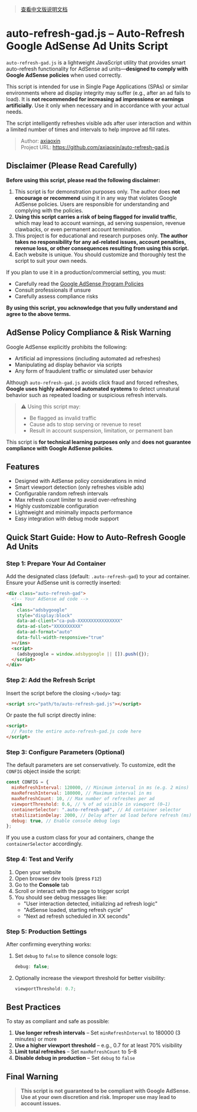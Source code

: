 > [查看中文版说明文档](./README.md)

# auto-refresh-gad.js – Auto-Refresh Google AdSense Ad Units Script

`auto-refresh-gad.js` is a lightweight JavaScript utility that provides smart auto-refresh functionality for AdSense ad units—**designed to comply with Google AdSense policies** when used correctly.

This script is intended for use in Single Page Applications (SPAs) or similar environments where ad display integrity may suffer (e.g., after an ad fails to load). It is **not recommended for increasing ad impressions or earnings artificially**. Use it only when necessary and in accordance with your actual needs.

The script intelligently refreshes visible ads after user interaction and within a limited number of times and intervals to help improve ad fill rates.

> Author: [axiaoxin](https://blog.axiaoxin.com)  
> Project URL: <https://github.com/axiaoxin/auto-refresh-gad.js>

## Disclaimer (Please Read Carefully)

**Before using this script, please read the following disclaimer:**

1. This script is for demonstration purposes only. The author does **not encourage or recommend** using it in any way that violates Google AdSense policies. Users are responsible for understanding and complying with the policies.
2. **Using this script carries a risk of being flagged for invalid traffic**, which may lead to account warnings, ad serving suspension, revenue clawbacks, or even permanent account termination.
3. This project is for educational and research purposes only. **The author takes no responsibility for any ad-related issues, account penalties, revenue loss, or other consequences resulting from using this script.**
4. Each website is unique. You should customize and thoroughly test the script to suit your own needs.

If you plan to use it in a production/commercial setting, you must:

- Carefully read the [Google AdSense Program Policies](https://support.google.com/adsense/answer/48182?hl=en)
- Consult professionals if unsure
- Carefully assess compliance risks

**By using this script, you acknowledge that you fully understand and agree to the above terms.**

## AdSense Policy Compliance & Risk Warning

Google AdSense explicitly prohibits the following:

- Artificial ad impressions (including automated ad refreshes)
- Manipulating ad display behavior via scripts
- Any form of fraudulent traffic or simulated user behavior

Although `auto-refresh-gad.js` avoids click fraud and forced refreshes, **Google uses highly advanced automated systems** to detect unnatural behavior such as repeated loading or suspicious refresh intervals.

> ⚠️ Using this script may:
>
> - Be flagged as invalid traffic
> - Cause ads to stop serving or revenue to reset
> - Result in account suspension, limitation, or permanent ban

This script is **for technical learning purposes only** and **does not guarantee compliance with Google AdSense policies**.

## Features

- Designed with AdSense policy considerations in mind
- Smart viewport detection (only refreshes visible ads)
- Configurable random refresh intervals
- Max refresh count limiter to avoid over-refreshing
- Highly customizable configuration
- Lightweight and minimally impacts performance
- Easy integration with debug mode support

## Quick Start Guide: How to Auto-Refresh Google Ad Units

### Step 1: Prepare Your Ad Container

Add the designated class (default: `.auto-refresh-gad`) to your ad container. Ensure your AdSense unit is correctly inserted:

```html
<div class="auto-refresh-gad">
  <!-- Your AdSense ad code -->
  <ins
    class="adsbygoogle"
    style="display:block"
    data-ad-client="ca-pub-XXXXXXXXXXXXXXXX"
    data-ad-slot="XXXXXXXXXX"
    data-ad-format="auto"
    data-full-width-responsive="true"
  ></ins>
  <script>
    (adsbygoogle = window.adsbygoogle || []).push({});
  </script>
</div>
```

### Step 2: Add the Refresh Script

Insert the script before the closing `</body>` tag:

```html
<script src="path/to/auto-refresh-gad.js"></script>
```

Or paste the full script directly inline:

```html
<script>
  // Paste the entire auto-refresh-gad.js code here
</script>
```

### Step 3: Configure Parameters (Optional)

The default parameters are set conservatively. To customize, edit the `CONFIG` object inside the script:

```javascript
const CONFIG = {
  minRefreshInterval: 120000, // Minimum interval in ms (e.g. 2 mins)
  maxRefreshInterval: 180000, // Maximum interval in ms
  maxRefreshCount: 10, // Max number of refreshes per ad
  viewportThreshold: 0.6, // % of ad visible in viewport (0–1)
  containerSelector: ".auto-refresh-gad", // Ad container selector
  stabilizationDelay: 2000, // Delay after ad load before refresh (ms)
  debug: true, // Enable console debug logs
};
```

If you use a custom class for your ad containers, change the `containerSelector` accordingly.

### Step 4: Test and Verify

1. Open your website
2. Open browser dev tools (press `F12`)
3. Go to the **Console** tab
4. Scroll or interact with the page to trigger script
5. You should see debug messages like:
   - "User interaction detected, initializing ad refresh logic"
   - "AdSense loaded, starting refresh cycle"
   - "Next ad refresh scheduled in XX seconds"

### Step 5: Production Settings

After confirming everything works:

1. Set `debug` to `false` to silence console logs:
   ```javascript
   debug: false;
   ```
2. Optionally increase the viewport threshold for better visibility:
   ```javascript
   viewportThreshold: 0.7;
   ```

## Best Practices

To stay as compliant and safe as possible:

1. **Use longer refresh intervals** – Set `minRefreshInterval` to 180000 (3 minutes) or more
2. **Use a higher viewport threshold** – e.g., 0.7 for at least 70% visibility
3. **Limit total refreshes** – Set `maxRefreshCount` to 5–8
4. **Disable debug in production** – Set `debug` to `false`

## Final Warning

> **This script is not guaranteed to be compliant with Google AdSense. Use at your own discretion and risk. Improper use may lead to account issues.**
